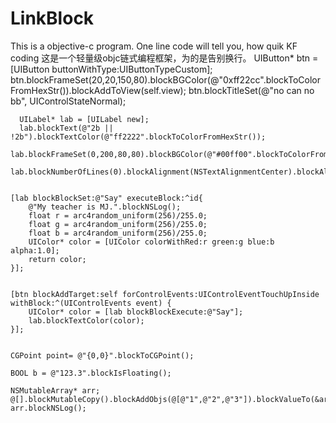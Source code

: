 # LinkBlock
This is a objective-c program. One line code will tell you, how quik KF coding
这是一个轻量级objc链式编程框架，为的是告别换行。
      UIButton* btn = [UIButton buttonWithType:UIButtonTypeCustom];
      btn.blockFrameSet(20,20,150,80).blockBGColor(@"0xff22cc".blockToColorFromHexStr()).blockAddToView(self.view);
      btn.blockTitleSet(@"no can no bb", UIControlStateNormal);
    
      UILabel* lab = [UILabel new];
      lab.blockText(@"2b || !2b").blockTextColor(@"ff2222".blockToColorFromHexStr());
      lab.blockFrameSet(0,200,80,80).blockBGColor(@"#00ff00".blockToColorFromHexStr());
      lab.blockNumberOfLines(0).blockAlignment(NSTextAlignmentCenter).blockAlignTop().blockAddToView(self.view);
    
    
    [lab blockBlockSet:@"Say" executeBlock:^id{
        @"My teacher is MJ.".blockNSLog();
        float r = arc4random_uniform(256)/255.0;
        float g = arc4random_uniform(256)/255.0;
        float b = arc4random_uniform(256)/255.0;
        UIColor* color = [UIColor colorWithRed:r green:g blue:b alpha:1.0];
        return color;
    }];
    
    
    [btn blockAddTarget:self forControlEvents:UIControlEventTouchUpInside withBlock:^(UIControlEvents event) {
        UIColor* color = [lab blockBlockExecute:@"Say"];
        lab.blockTextColor(color);
    }];
    
    
    CGPoint point= @"{0,0}".blockToCGPoint();
    
    BOOL b = @"123.3".blockIsFloating();
    
    NSMutableArray* arr;
    @[].blockMutableCopy().blockAddObjs(@[@"1",@"2",@"3"]).blockValueTo(&arr);
    arr.blockNSLog();
